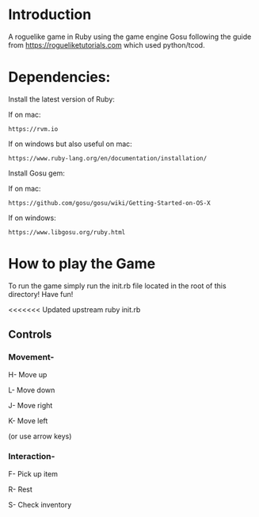 # Introduction
 A roguelike game in Ruby using the game engine Gosu following the guide from https://rogueliketutorials.com which used python/tcod.

 # Dependencies: 
Install the latest version of Ruby:


If on mac: 

	https://rvm.io 


If on windows but also useful on mac: 
	
	https://www.ruby-lang.org/en/documentation/installation/
 
 
Install Gosu gem: 

If on mac:

	https://github.com/gosu/gosu/wiki/Getting-Started-on-OS-X


If on windows: 
			
	https://www.libgosu.org/ruby.html
	
# How to play the Game

To run the game simply run the init.rb file located in the root of this directory! Have fun!

<<<<<<< Updated upstream
	ruby init.rb

## Controls
### Movement-

H- Move up

L- Move down

J- Move right

K- Move left

(or use arrow keys)

### Interaction- 

F- Pick up item

R- Rest

S- Check inventory